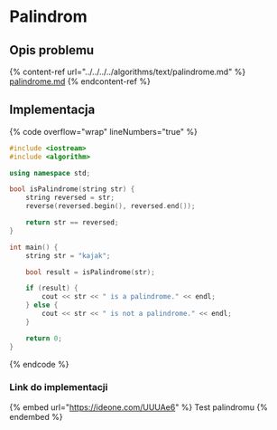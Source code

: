 # Palindrom

## Opis problemu

{% content-ref url="../../../../algorithms/text/palindrome.md" %}
[palindrome.md](../../../../algorithms/text/palindrome.md)
{% endcontent-ref %}

## Implementacja

{% code overflow="wrap" lineNumbers="true" %}
```cpp
#include <iostream>
#include <algorithm>

using namespace std;

bool isPalindrome(string str) {
    string reversed = str;
    reverse(reversed.begin(), reversed.end());

    return str == reversed;
}

int main() {
    string str = "kajak";

    bool result = isPalindrome(str);

    if (result) {
        cout << str << " is a palindrome." << endl;
    } else {
        cout << str << " is not a palindrome." << endl;
    }

    return 0;
}
```
{% endcode %}

### Link do implementacji

{% embed url="https://ideone.com/UUUAe6" %}
Test palindromu
{% endembed %}
